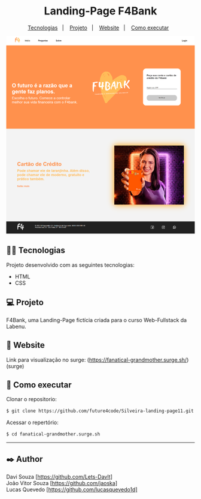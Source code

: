 <h1 align="center">Landing-Page F4Bank</h1>

<p align="center">
  <a href="#-tecnologias">Tecnologias</a>&nbsp;&nbsp;&nbsp;|&nbsp;&nbsp;&nbsp;
  <a href="#-projeto">Projeto</a>&nbsp;&nbsp;&nbsp;|&nbsp;&nbsp;&nbsp;
  <a href="#-website">Website</a>&nbsp;&nbsp;&nbsp;|&nbsp;&nbsp;&nbsp;
  <a href="#-como-executar">Como executar</a>&nbsp;&nbsp;&nbsp;
  


<p align="center"><img src='./projeto-f4bank/img/print-home.png' alt='print da landing page'></p>




## 👨‍💻 Tecnologias

Projeto desenvolvido com as seguintes tecnologias:

- HTML
- CSS

## 💻 Projeto

F4Bank, uma Landing-Page fictícia criada para o curso Web-Fullstack da Labenu.

## 📲 Website

Link para visualização no surge: (https://fanatical-grandmother.surge.sh/) (surge)

## 🚀 Como executar

 Clonar o repositorio:
```bash
$ git clone https://github.com/future4code/Silveira-landing-page11.git
```
Acessar o repertório:
```bash
$ cd fanatical-grandmother.surge.sh

```
****
## ✒️ Author

Davi Souza  [https://github.com/Lets-DavIt]</br>
João Vitor Souza [https://github.com/jaoska]</br>
Lucas Quevedo [https://github.com/lucasquevedo1d] 
